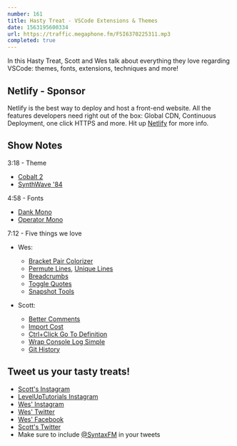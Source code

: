 ```yaml
---
number: 161
title: Hasty Treat - VSCode Extensions & Themes
date: 1563195600334
url: https://traffic.megaphone.fm/FSI6370225311.mp3
completed: true
---
```


In this Hasty Treat, Scott and Wes talk about everything they love regarding VSCode: themes, fonts, extensions, techniques and more!

## Netlify - Sponsor

Netlify is the best way to deploy and host a front-end website. All the features developers need right out of the box: Global CDN, Continuous Deployment, one click HTTPS and more. Hit up [Netlify](https://netlify.com/syntax) for more info.

## Show Notes

3:18 - Theme

* [Cobalt 2](https://marketplace.visualstudio.com/items?itemName=wesbos.theme-cobalt2)
* [SynthWave '84](https://marketplace.visualstudio.com/items?itemName=RobbOwen.synthwave-vscode)

4:58 - Fonts

* [Dank Mono](https://dank.sh/)
* [Operator Mono](https://www.typography.com/fonts/operator/styles)

7:12 - Five things we love

* Wes: 
	* [Bracket Pair Colorizer](https://marketplace.visualstudio.com/items?itemName=CoenraadS.bracket-pair-colorizer)
	* [Permute Lines](https://marketplace.visualstudio.com/items?itemName=earshinov.permute-lines), [Unique Lines](https://marketplace.visualstudio.com/items?itemName=bibhasdn.unique-lines)
	* [Breadcrumbs](https://vscode.pro/tip/15/)
	* [Toggle Quotes](https://marketplace.visualstudio.com/items?itemName=BriteSnow.vscode-toggle-quotes)
	* [Snapshot Tools](https://marketplace.visualstudio.com/items?itemName=asvetliakov.snapshot-tools)

* Scott: 
	* [Better Comments](https://marketplace.visualstudio.com/items?itemName=aaron-bond.better-comments)
	* [Import Cost](https://marketplace.visualstudio.com/items?itemName=wix.vscode-import-cost)
	* [Ctrl+Click Go To Definition](https://code.visualstudio.com/docs/editor/editingevolved#_go-to-definition)
	* [Wrap Console Log Simple](https://marketplace.visualstudio.com/items?itemName=WooodHead.vscode-wrap-console-log-simple)
	* [Git History](https://marketplace.visualstudio.com/items?itemName=donjayamanne.githistory)

## Tweet us your tasty treats!
* [Scott's Instagram](https://www.instagram.com/stolinski/)
* [LevelUpTutorials Instagram](https://www.instagram.com/LevelUpTutorials/)
* [Wes' Instagram](https://www.instagram.com/wesbos/)
* [Wes' Twitter](https://twitter.com/wesbos)
* [Wes' Facebook](https://www.facebook.com/wesbos.developer)
* [Scott's Twitter](https://twitter.com/stolinski)
* Make sure to include [@SyntaxFM](https://twitter.com/SyntaxFM) in your tweets
